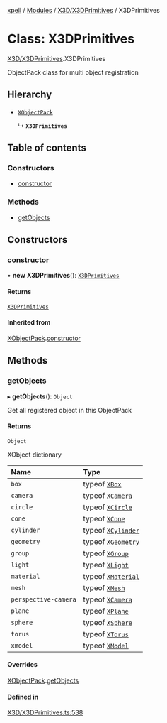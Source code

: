 [xpell](../README.md) / [Modules](../modules.md) / [X3D/X3DPrimitives](../modules/X3D_X3DPrimitives.md) / X3DPrimitives

# Class: X3DPrimitives

[X3D/X3DPrimitives](../modules/X3D_X3DPrimitives.md).X3DPrimitives

ObjectPack class for multi object registration

## Hierarchy

- [`XObjectPack`](Core_XObject.XObjectPack.md)

  ↳ **`X3DPrimitives`**

## Table of contents

### Constructors

- [constructor](X3D_X3DPrimitives.X3DPrimitives.md#constructor)

### Methods

- [getObjects](X3D_X3DPrimitives.X3DPrimitives.md#getobjects)

## Constructors

### constructor

• **new X3DPrimitives**(): [`X3DPrimitives`](X3D_X3DPrimitives.X3DPrimitives.md)

#### Returns

[`X3DPrimitives`](X3D_X3DPrimitives.X3DPrimitives.md)

#### Inherited from

[XObjectPack](Core_XObject.XObjectPack.md).[constructor](Core_XObject.XObjectPack.md#constructor)

## Methods

### getObjects

▸ **getObjects**(): `Object`

Get all registered object in this ObjectPack

#### Returns

`Object`

XObject dictionary

| Name | Type |
| :------ | :------ |
| `box` | typeof [`XBox`](X3D_X3DPrimitives.XBox.md) |
| `camera` | typeof [`XCamera`](X3D_X3DCoreObjects.XCamera.md) |
| `circle` | typeof [`XCircle`](X3D_X3DPrimitives.XCircle.md) |
| `cone` | typeof [`XCone`](X3D_X3DPrimitives.XCone.md) |
| `cylinder` | typeof [`XCylinder`](X3D_X3DPrimitives.XCylinder.md) |
| `geometry` | typeof [`XGeometry`](X3D_X3DCoreObjects.XGeometry.md) |
| `group` | typeof [`XGroup`](X3D_X3DCoreObjects.XGroup.md) |
| `light` | typeof [`XLight`](X3D_X3DCoreObjects.XLight.md) |
| `material` | typeof [`XMaterial`](X3D_X3DCoreObjects.XMaterial.md) |
| `mesh` | typeof [`XMesh`](X3D_X3DCoreObjects.XMesh.md) |
| `perspective-camera` | typeof [`XCamera`](X3D_X3DCoreObjects.XCamera.md) |
| `plane` | typeof [`XPlane`](X3D_X3DPrimitives.XPlane.md) |
| `sphere` | typeof [`XSphere`](X3D_X3DPrimitives.XSphere.md) |
| `torus` | typeof [`XTorus`](X3D_X3DPrimitives.XTorus.md) |
| `xmodel` | typeof [`XModel`](X3D_X3DPrimitives.XModel.md) |

#### Overrides

[XObjectPack](Core_XObject.XObjectPack.md).[getObjects](Core_XObject.XObjectPack.md#getobjects)

#### Defined in

[X3D/X3DPrimitives.ts:538](https://github.com/fridman-tamir/XPell/blob/be3d5a4/src/X3D/X3DPrimitives.ts#L538)
